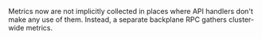 Metrics now are not implicitly collected in places where API handlers don't make any use of them. Instead, a separate backplane RPC gathers cluster-wide metrics.
